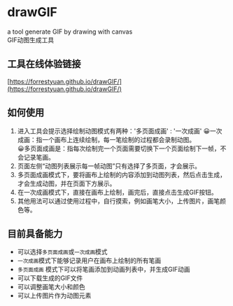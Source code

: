 # drawGIF

a tool generate GIF by drawing with canvas  
GIF动图生成工具

## 工具在线体验链接

[https://forrestyuan.github.io/drawGIF/](https://forrestyuan.github.io/drawGIF/)

## 如何使用

1. 进入工具会提示选择绘制动图模式有两种：'多页面成画' : '一次成画'
😀一次成画：指一个画布上连续绘制，每一笔绘制的过程都会录制动图。  
😀多页面成画是：指每次绘制完一个页面需要切换下一个页面绘制下一帧，不会记录笔画。
2. 页面左侧“动图列表展示每一帧动图”只有选择了多页面，才会展示。
3. 多页面成画模式下，要将画布上绘制的内容添加到动图列表，然后点击生成，才会生成动图，并在页面下方展示。
4. 在一次成画模式下，直接在画布上绘制，画完后，直接点击生成GIF按钮。
5. 其他用法可以通过使用过程中，自行摸索，例如画笔大小，上传图片，画笔颜色等。

## 目前具备能力

* 可以选择`多页面成画`或`一次成画`模式
* `一次成画`模式下能够记录用户在画布上绘制的所有笔画
* `多页面成画` 模式下可以将笔画添加到动画列表中，并生成GIF动画
* 可以下载生成的GIF文件
* 可以调整画笔大小和颜色
* 可以上传图片作为动图元素
